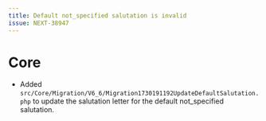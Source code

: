 ```yaml
---
title: Default not_specified salutation is invalid
issue: NEXT-38947
---
```

# Core
* Added `src/Core/Migration/V6_6/Migration1730191192UpdateDefaultSalutation.php` to update the salutation letter for the default not_specified salutation.
